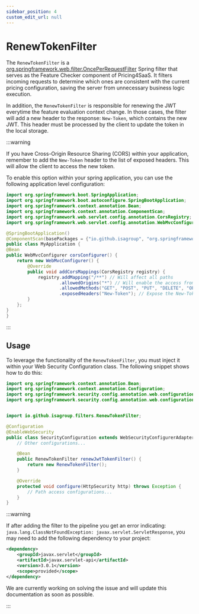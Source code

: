 ```yaml
---
sidebar_position: 4
custom_edit_url: null
---
```


# RenewTokenFilter

The `RenewTokenFilter` is a [org.springframework.web.filter.OncePerRequestFilter](https://docs.spring.io/spring-framework/docs/current/javadoc-api/org/springframework/web/filter/OncePerRequestFilter.html) Spring filter that serves as the Feature Checker component of Pricing4SaaS. It filters incoming requests to determine which ones are consistent with the current pricing configuration, saving the server from unnecessary business logic execution.

In addition, the `RenewTokenFilter` is responsible for renewing the JWT everytime the feature evaluation context change. In those cases, the filter will add a new header to the response: `New-Token`, which contains the new JWT. This header must be processed by the client to update the token in the local storage.

:::warning

If you have Cross-Origin Resource Sharing (CORS) within your application, remember to add the `New-Token` header to the list of exposed headers. This will allow the client to access the new token.

To enable this option within your spring application, you can use the following application level configuration:

```java
import org.springframework.boot.SpringApplication;
import org.springframework.boot.autoconfigure.SpringBootApplication;
import org.springframework.context.annotation.Bean;
import org.springframework.context.annotation.ComponentScan;
import org.springframework.web.servlet.config.annotation.CorsRegistry;
import org.springframework.web.servlet.config.annotation.WebMvcConfigurer;

@SpringBootApplication()
@ComponentScan(basePackages = {"io.github.isagroup", "org.springframework.samples.myapplication"})
public class MyApplication {
@Bean
public WebMvcConfigurer corsConfigurer() {
    return new WebMvcConfigurer() {
        @Override
        public void addCorsMappings(CorsRegistry registry) {
            registry.addMapping("/**") // Will affect all paths
                    .allowedOrigins("*") // Will enable the access from any origin
                    .allowedMethods("GET", "POST", "PUT", "DELETE", "OPTIONS") // Methods to be allowed
                    .exposedHeaders("New-Token"); // Expose the New-Token header
        }
    };
}
}

```
:::

## Usage

To leverage the functionality of the `RenewTokenFilter`, you must inject it within your Web Security Configuration class. The following snippet shows how to do this:

```java
import org.springframework.context.annotation.Bean;
import org.springframework.context.annotation.Configuration;
import org.springframework.security.config.annotation.web.configuration.WebSecurityConfigurerAdapter;
import org.springframework.security.config.annotation.web.configuration.EnableWebSecurity;


import io.github.isagroup.filters.RenewTokenFilter;

@Configuration
@EnableWebSecurity
public class SecurityConfiguration extends WebSecurityConfigurerAdapter{
    // Other configurations...

    @Bean
	public RenewTokenFilter renewJwtTokenFilter() {
		return new RenewTokenFilter();
	}

    @Override
	protected void configure(HttpSecurity http) throws Exception {
        // Path access configurations...
    }
}
```

:::warning

If after adding the filter to the pipeline you get an error indicating: `java.lang.ClassNotFoundException: javax.servlet.ServletResponse`, you may need to add the following dependency to your project:

```xml
<dependency>
    <groupId>javax.servlet</groupId>
    <artifactId>javax.servlet-api</artifactId>
    <version>3.0.1</version>
    <scope>provided</scope>
</dependency>
```

We are currently working on solving the issue and will update this documentation as soon as possible.

:::
